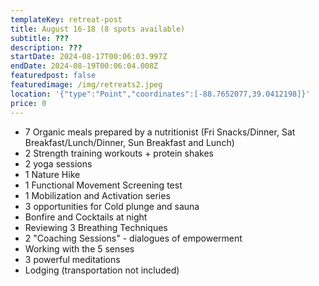 ```yaml
---
templateKey: retreat-post
title: August 16-18 (8 spots available)
subtitle: ???
description: ???
startDate: 2024-08-17T00:06:03.997Z
endDate: 2024-08-19T00:06:04.008Z
featuredpost: false
featuredimage: /img/retreats2.jpeg
location: '{"type":"Point","coordinates":[-88.7652077,39.0412198]}'
price: 0
---
```

* 7 Organic meals prepared by a nutritionist (Fri Snacks/Dinner, Sat Breakfast/Lunch/Dinner, Sun Breakfast and Lunch)
* 2 Strength training workouts + protein shakes
* 2 yoga sessions
* 1 Nature Hike
* 1 Functional Movement Screening test
* 1 Mobilization and Activation series
* 3 opportunities for Cold plunge and sauna
* Bonfire and Cocktails at night
* Reviewing 3 Breathing Techniques
* 2 "Coaching Sessions" - dialogues of empowerment
* Working with the 5 senses
* 3 powerful meditations
* Lodging (transportation not included)